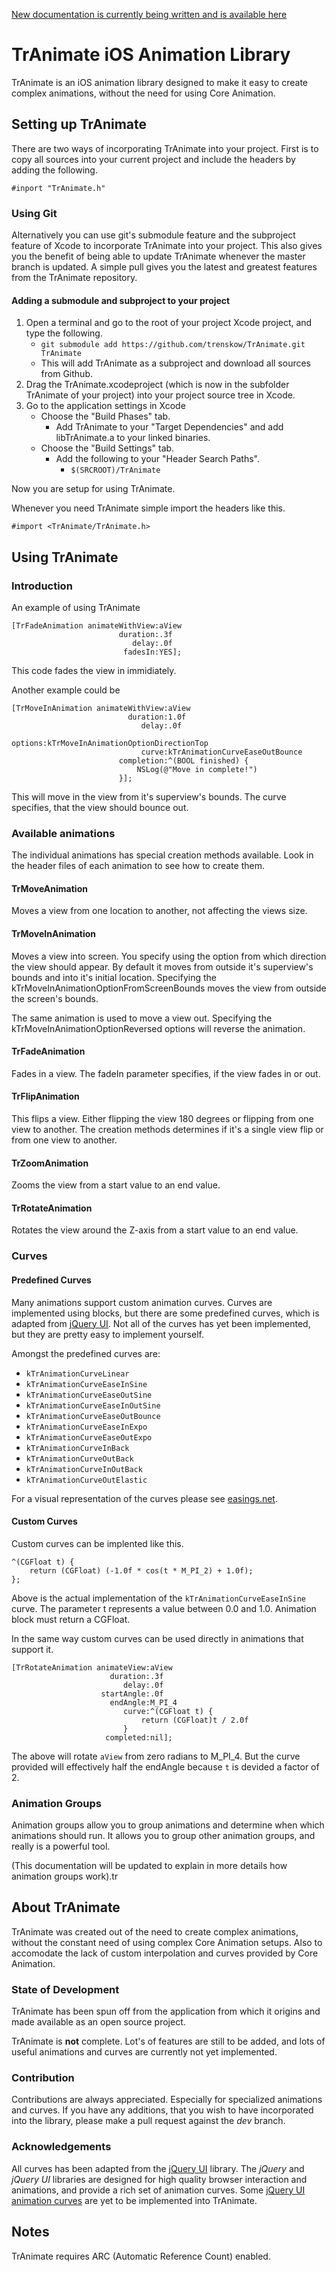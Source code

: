 [New documentation is currently being written and is available here](wiki)

# TrAnimate iOS Animation Library

TrAnimate is an iOS animation library designed to make it easy to create complex animations, without the need for using Core Animation.

## Setting up TrAnimate

There are two ways of incorporating TrAnimate into your project. First is to copy all sources into your current project and include the headers by adding the following.

    #inport "TrAnimate.h"

### Using Git

Alternatively you can use git's submodule feature and the subproject feature of Xcode to incorporate TrAnimate into your project. This also gives you the benefit of being able to update TrAnimate whenever the master branch is updated. A simple pull gives you the latest and greatest features from the TrAnimate repository.

#### Adding a submodule and subproject to your project

1. Open a terminal and go to the root of your project Xcode project, and type the following.
   - `git submodule add https://github.com/trenskow/TrAnimate.git TrAnimate`
   - This will add TrAnimate as a subproject and download all sources from Github.
2. Drag the TrAnimate.xcodeproject (which is now in the subfolder TrAnimate of your project) into your project source tree in Xcode.
3. Go to the application settings in Xcode
   - Choose the "Build Phases" tab.
      - Add TrAnimate to your "Target Dependencies" and add libTrAnimate.a to your linked binaries.
   - Choose the "Build Settings" tab.
     - Add the following to your "Header Search Paths".
       - `$(SRCROOT)/TrAnimate`

Now you are setup for using TrAnimate.

Whenever you need TrAnimate simple import the headers like this.

    #import <TrAnimate/TrAnimate.h>

## Using TrAnimate

### Introduction

An example of using TrAnimate

    [TrFadeAnimation animateWithView:aView
                            duration:.3f
                               delay:.0f
                             fadesIn:YES];
    
This code fades the view in immidiately.

Another example could be

    [TrMoveInAnimation animateWithView:aView
                              duration:1.0f
                                 delay:.0f
                               options:kTrMoveInAnimationOptionDirectionTop
                                 curve:kTrAnimationCurveEaseOutBounce
                            completion:^(BOOL finished) {
    	                        NSLog(@"Move in complete!")
                            }];

This will move in the view from it's superview's bounds. The curve specifies, that the view should bounce out.

### Available animations

The individual animations has special creation methods available. Look in the header files of each animation to see how to create them.

#### TrMoveAnimation

Moves a view from one location to another, not affecting the views size.

#### TrMoveInAnimation

Moves a view into screen. You specify using the option from which direction the view should appear. By default it moves from outside it's superview's bounds and into it's initial location. Specifying the kTrMoveInAnimationOptionFromScreenBounds moves the view from outside the screen's bounds.

The same animation is used to move a view out. Specifying the kTrMoveInAnimationOptionReversed options will reverse the animation.

#### TrFadeAnimation

Fades in a view. The fadeIn parameter specifies, if the view fades in or out.

#### TrFlipAnimation

This flips a view. Either flipping the view 180 degrees or flipping from one view to another. The creation methods determines if it's a single view flip or from one view to another.

#### TrZoomAnimation

Zooms the view from a start value to an end value.

#### TrRotateAnimation

Rotates the view around the Z-axis from a start value to an end value.

### Curves

#### Predefined Curves

Many animations support custom animation curves. Curves are implemented using blocks, but there are some predefined curves, which is adapted from [jQuery UI](https://github.com/jquery/jquery-ui). Not all of the curves has yet been implemented, but they are pretty easy to implement yourself.

Amongst the predefined curves are:

- `kTrAnimationCurveLinear`
- `kTrAnimationCurveEaseInSine`
- `kTrAnimationCurveEaseOutSine`
- `kTrAnimationCurveEaseInOutSine`
- `kTrAnimationCurveEaseOutBounce`
- `kTrAnimationCurveEaseInExpo`
- `kTrAnimationCurveEaseOutExpo`
- `kTrAnimationCurveInBack`
- `kTrAnimationCurveOutBack`
- `kTrAnimationCurveInOutBack`
- `kTrAnimationCurveOutElastic`

For a visual representation of the curves please see [easings.net](http://easings.net/).

#### Custom Curves

Custom curves can be implented like this.

    ^(CGFloat t) {
    	return (CGFloat) (-1.0f * cos(t * M_PI_2) + 1.0f);
    };

Above is the actual implementation of the `kTrAnimationCurveEaseInSine` curve. The parameter t represents a value between 0.0 and 1.0. Animation block must return a CGFloat.

In the same way custom curves can be used directly in animations that support it.

    [TrRotateAnimation animateView:aView
                          duration:.3f
                             delay:.0f
                        startAngle:.0f
                          endAngle:M_PI_4
                             curve:^(CGFloat t) {
                                 return (CGFloat)t / 2.0f
                             }
                         completed:nil];

The above will rotate `aView` from zero radians to M_PI_4. But the curve provided will effectively half the endAngle because `t` is devided a factor of 2.

### Animation Groups

Animation groups allow you to group animations and determine when which animations should run. It allows you to group other animation groups, and really is a powerful tool.

(This documentation will be updated to explain in more details how animation groups work).tr

## About TrAnimate

TrAnimate was created out of the need to create complex animations, without the constant need of using complex Core Animation setups. Also to accomodate the lack of custom interpolation and curves provided by Core Animation.

### State of Development

TrAnimate has been spun off from the application from which it origins and made available as an open source project.

TrAnimate is **not** complete. Lot's of features are still to be added, and lots of useful animations and curves are currently not yet implemented.

### Contribution

Contributions are always appreciated. Especially for specialized animations and curves. If you have any additions, that you wish to have incorporated into the library, please make a pull request against the *dev* branch.

### Acknowledgements

All curves has been adapted from the [jQuery UI](https://github.com/jquery/jquery-ui) library. The *jQuery* and *jQuery UI* libraries are designed for high quality browser interaction and animations, and provide a rich set of animation curves. Some [jQuery UI animation curves](http://easings.net/) are yet to be implemented into TrAnimate.

## Notes
TrAnimate requires ARC (Automatic Reference Count) enabled.
